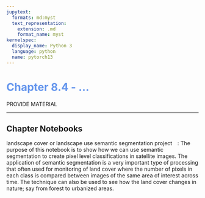 ```yaml
---
jupytext:
  formats: md:myst
  text_representation:
    extension: .md
    format_name: myst
kernelspec:
  display_name: Python 3
  language: python
  name: pytorch13
---
```

# <span style="color:cornflowerblue;">Chapter 8.4 - ...</span>

PROVIDE MATERIAL

---
## Chapter Notebooks

landscape cover or landscape use semantic segmentation project  [<i class="fa-solid fa-arrow-circle-right" style="margin-left:10px;color:teal;"></i>](notebooks/chpt_8/003-lclu-type-classification)
: The purpose of this notebook is to show how we can use semantic segmentation to create pixel level classifications in satellite images. The application of semantic segmentation is a very important type of processing that often used for monitoring of land cover where the number of pixels in each class is compared between images of the same area of interest across time. The technique can also be used to see how the land cover changes in nature; say from forest to urbanized areas. 
